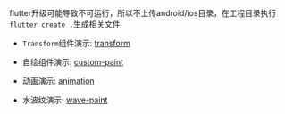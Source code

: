 flutter升级可能导致不可运行，所以不上传android/ios目录，在工程目录执行`flutter create .`生成相关文件


- `Transform`组件演示: [transform](https://github.com/buf1024/monthproj/tree/master/flutter-daydayup/transform)

- 自绘组件演示: [custom-paint](https://github.com/buf1024/monthproj/tree/master/flutter-daydayup/custom_paint)

- 动画演示: [animation](https://github.com/buf1024/monthproj/tree/master/flutter-daydayup/animation)

- 水波纹演示: [wave-paint](https://github.com/buf1024/monthproj/tree/master/flutter-daydayup/wave_paint)

